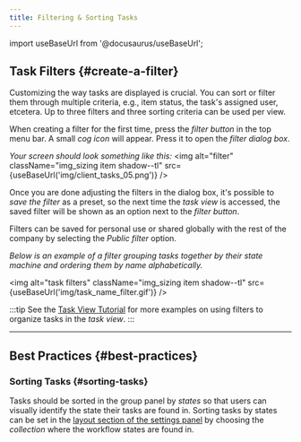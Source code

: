 ```yaml
---
title: Filtering & Sorting Tasks
---
```


import useBaseUrl from '@docusaurus/useBaseUrl'; 

## Task Filters {#create-a-filter}
Customizing the way tasks are displayed is crucial. You can sort or filter them through multiple criteria, e.g., item status, the task's assigned user, etcetera. Up to three filters and three sorting criteria can be used per view.

When creating a filter for the first time, press the *filter button* in the top menu bar. A small *cog icon* will appear. Press it to open the *filter dialog box*. 

_Your screen should look something like this:_
<img alt="filter" className="img_sizing item shadow--tl" src={useBaseUrl('img/client_tasks_05.png')} />
<br/>

Once you are done adjusting the filters in the dialog box, it's possible to *save the filter* as a preset, so the next time the _task view_ is accessed, the saved filter will be shown as an option next to the *filter button*.

Filters can be saved for personal use or shared globally with the rest of the company by selecting the _Public filter_ option.

_Below is an example of a filter grouping tasks together by their state machine and ordering them by name alphabetically._

<img alt="task filters" className="img_sizing item shadow--tl" src={useBaseUrl('img/task_name_filter.gif')} />
<br/>

:::tip
See the [Task View Tutorial](/docs/tutorials/basic/tutorial_taskview) for more examples on using filters to organize tasks in the _task view_.
:::

---

## Best Practices {#best-practices}
### Sorting Tasks {#sorting-tasks}
Tasks should be sorted in the group panel by _states_ so that users can visually identify the state their tasks are found in. Sorting tasks by states can be set in the [layout section of the settings panel](/docs/documentation/admin/workflows/settings_panels/workflowgroup-create-edit#layout-section) by choosing the _collection_ where the workflow states are found in.